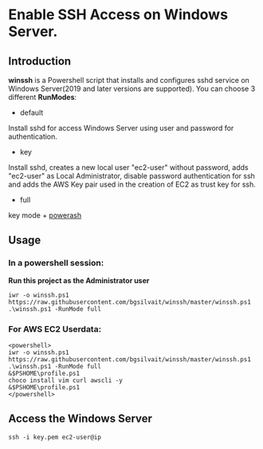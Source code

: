 # Enable SSH Access on Windows Server.

## Introduction

**winssh** is a Powershell script that installs and configures sshd service on Windows Server(2019 and later versions are supported). You can choose 3 different **RunModes**:

- default

Install sshd for access Windows Server using user and password for authentication.

- key

Install sshd, creates a new local user "ec2-user" without password, adds "ec2-user" as Local Administrator, disable password authentication for ssh and adds the AWS Key pair used in the creation of EC2 as trust key for ssh.

- full

key mode + [powerash](https://github.com/bgsilvait/powerash)


## Usage

### In a powershell session:

**Run this project as the Administrator user**
```
iwr -o winssh.ps1 https://raw.githubusercontent.com/bgsilvait/winssh/master/winssh.ps1
.\winssh.ps1 -RunMode full
```

### For AWS EC2 Userdata:
```
<powershell>
iwr -o winssh.ps1 https://raw.githubusercontent.com/bgsilvait/winssh/master/winssh.ps1
.\winssh.ps1 -RunMode full
&$PSHOME\profile.ps1
choco install vim curl awscli -y
&$PSHOME\profile.ps1
</powershell>
```

## Access the Windows Server

```
ssh -i key.pem ec2-user@ip
```

